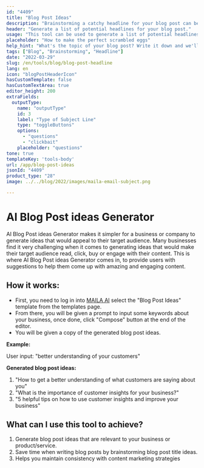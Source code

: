 ```yaml
---
id: "4409"
title: "Blog Post Ideas"
description: "Brainstorming a catchy headline for your blog post can be tough. This tool will help you come up with a list of potential headlines for your blog post, based on the topic you provide."
header: "Generate a list of potential headlines for your blog post."
usage: "This tool can be used to generate a list of potential headlines for your blog post. Simply enter a topic and we'll provide you with a list of headlines to choose from."
placeholder: "How to make the perfect scrambled eggs"
help_hint: "What's the topic of your blog post? Write it down and we'll provide you with a list of headlines to choose from."
tags: ["Blog", "Brainstorming", "Headline"]
date: "2022-03-29"
slug: /en/tools/blog/blog-post-headline
lang: en
icon: "blogPostHeaderIcon"
hasCustomTemplate: false
hasCustomTextArea: true
editor_height: 200
extraFields:
  outputType:
    name: "outputType"
    id: 3
    label: "Type of Subject Line"
    type: "toggleButtons"
    options:
      - "questions"
      - "clickbait"
    placeholder: "questions"
tone: true
templateKey: 'tools-body'
url: /app/blog-post-ideas
jsonId: "4409"
product_type: "28"
image: ../../blog/2022/images/maila-email-subject.png

---
```

# AI Blog Post ideas Generator

AI Blog Post ideas Generator makes it simpler for a business or company to generate ideas that would appeal to their target audience. Many businesses find it very challenging when it comes to generating ideas that would make their target audience read, click, buy or engage with their content. This is where AI Blog Post ideas Generator comes in, to provide users with suggestions to help them come up with amazing and engaging content.


## How it works:

* First, you need to log in into [MAILA AI](https://maila.ai/app/list) select the "Blog Post Ideas" template from the templates page.
* From there, you will be given a prompt to input some keywords about your business, once done, click "Compose" button at the end of the editor.
* You will be given a copy of the generated blog post ideas.
 

 **Example:**

User input: "better understanding of your customers"

**Generated blog post ideas:**

1. "How to get a better understanding of what customers are saying about you"
2. "What is the importance of customer insights for your business?"
3. "5 helpful tips on how to use customer insights and improve your business"
 

## What can I use this tool to achieve?
1. Generate blog post ideas that are relevant to your business or product/service.
2. Save time when writing blog posts by brainstorming blog post title ideas.
3. Helps you maintain consistency with content marketing strategies

